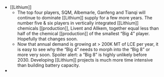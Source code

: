 - [[Lithium]]
	- The top four players, SQM, Albemarle, Ganfeng and Tianqi will continue to dominate [[Lithium]] supply for a few more years. The number five & six players in vertically integrated [[Lithium]] chemicals [[production]], Livent and Allkem, together equal less than half of the chemical [[production]] of the smallest “Big 4” player. Hopefully that changes soon.
	- Now that annual demand is growing at > 200K MT of LCE per year, it is easy to see why the “Big 4” needs to morph into the “Big 8” or more very soon. Spoiler alert: a “Big 8” is highly unlikely before 2030. Developing [[Lithium]] projects is much more time intensive than building battery capacity.
-